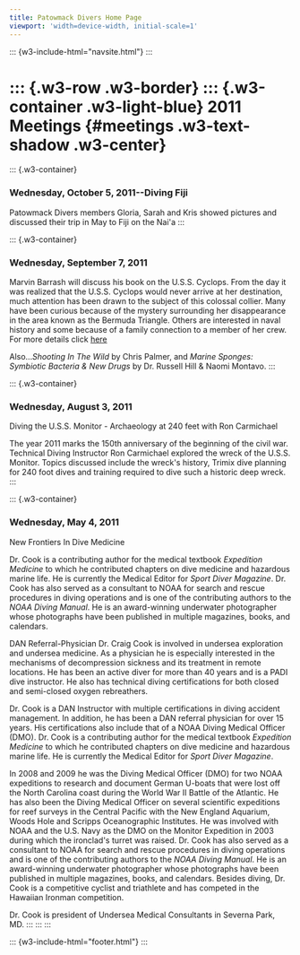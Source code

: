 ```yaml
---
title: Patowmack Divers Home Page
viewport: 'width=device-width, initial-scale=1'
---
```


::: {w3-include-html="navsite.html"}
:::

::: {.w3-row .w3-border}
::: {.w3-container .w3-light-blue}
2011 Meetings {#meetings .w3-text-shadow .w3-center}
=============

::: {.w3-container}
### Wednesday, October 5, 2011\--Diving Fiji

Patowmack Divers members Gloria, Sarah and Kris showed pictures and
discussed their trip in May to Fiji on the Nai\'a
:::

::: {.w3-container}
### Wednesday, September 7, 2011

Marvin Barrash will discuss his book on the U.S.S. Cyclops. From the day
it was realized that the U.S.S. Cyclops would never arrive at her
destination, much attention has been drawn to the subject of this
colossal collier. Many have been curious because of the mystery
surrounding her disappearance in the area known as the Bermuda Triangle.
Others are interested in naval history and some because of a family
connection to a member of her crew. For more details click
[here](http://mysite.verizon.net/vzez3ezf/)

Also\...*Shooting In The Wild* by Chris Palmer, and *Marine Sponges:
Symbiotic Bacteria & New Drugs* by Dr. Russell Hill & Naomi Montavo.
:::

::: {.w3-container}
### Wednesday, August 3, 2011

Diving the U.S.S. Monitor - Archaeology at 240 feet with Ron Carmichael

The year 2011 marks the 150th anniversary of the beginning of the civil
war. Technical Diving Instructor Ron Carmichael explored the wreck of
the U.S.S. Monitor. Topics discussed include the wreck\'s history,
Trimix dive planning for 240 foot dives and training required to dive
such a historic deep wreck.
:::

::: {.w3-container}
### Wednesday, May 4, 2011

New Frontiers In Dive Medicine

Dr. Cook is a contributing author for the medical textbook *Expedition
Medicine* to which he contributed chapters on dive medicine and
hazardous marine life. He is currently the Medical Editor for *Sport
Diver Magazine*. Dr. Cook has also served as a consultant to NOAA for
search and rescue procedures in diving operations and is one of the
contributing authors to the *NOAA Diving Manual*. He is an award-winning
underwater photographer whose photographs have been published in
multiple magazines, books, and calendars.

DAN Referral-Physician Dr. Craig Cook is involved in undersea
exploration and undersea medicine. As a physician he is especially
interested in the mechanisms of decompression sickness and its treatment
in remote locations. He has been an active diver for more than 40 years
and is a PADI dive instructor. He also has technical diving
certifications for both closed and semi-closed oxygen rebreathers.

Dr. Cook is a DAN Instructor with multiple certifications in diving
accident management. In addition, he has been a DAN referral physician
for over 15 years. His certifications also include that of a NOAA Diving
Medical Officer (DMO). Dr. Cook is a contributing author for the medical
textbook *Expedition Medicine* to which he contributed chapters on dive
medicine and hazardous marine life. He is currently the Medical Editor
for *Sport Diver Magazine*.

In 2008 and 2009 he was the Diving Medical Officer (DMO) for two NOAA
expeditions to research and document German U-boats that were lost off
the North Carolina coast during the World War II Battle of the Atlantic.
He has also been the Diving Medical Officer on several scientific
expeditions for reef surveys in the Central Pacific with the New England
Aquarium, Woods Hole and Scripps Oceanographic Institutes. He was
involved with NOAA and the U.S. Navy as the DMO on the Monitor
Expedition in 2003 during which the ironclad\'s turret was raised. Dr.
Cook has also served as a consultant to NOAA for search and rescue
procedures in diving operations and is one of the contributing authors
to the *NOAA Diving Manual*. He is an award-winning underwater
photographer whose photographs have been published in multiple
magazines, books, and calendars. Besides diving, Dr. Cook is a
competitive cyclist and triathlete and has competed in the Hawaiian
Ironman competition.

Dr. Cook is president of Undersea Medical Consultants in Severna Park,
MD.
:::
:::
:::

::: {w3-include-html="footer.html"}
:::
